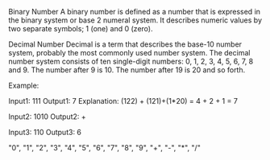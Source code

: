 Binary Number
A binary number is defined as a number that is expressed in the binary system or base 2 numeral system. It describes numeric values by two separate symbols; 1 (one) and 0 (zero).

Decimal Number
Decimal is a term that describes the base-10 number system, probably the most commonly used number system. The decimal number system consists of ten single-digit numbers: 0, 1, 2, 3, 4, 5, 6, 7, 8 and 9. The number after 9 is 10. The number after 19 is 20 and so forth.

Example:

Input1: 111
Output1: 7
Explanation: (122) + (121)+(1*20) = 4 + 2 + 1 = 7

Input2: 1010
Output2: +

Input3: 110
Output3: 6

"0", "1", "2", "3", "4", "5", "6", "7", "8", "9", "+", "-", "*", "/"

